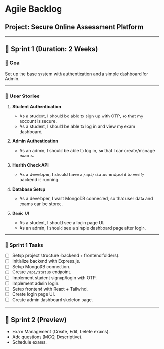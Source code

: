 # Agile Backlog
## Project: Secure Online Assessment Platform

---

## 📅 Sprint 1 (Duration: 2 Weeks)

### 🎯 Goal
Set up the base system with authentication and a simple dashboard for Admin.

---

### 📌 User Stories

1. **Student Authentication**
   - As a student, I should be able to sign up with OTP, so that my account is secure.
   - As a student, I should be able to log in and view my exam dashboard.

2. **Admin Authentication**
   - As an admin, I should be able to log in, so that I can create/manage exams.

3. **Health Check API**
   - As a developer, I should have a `/api/status` endpoint to verify backend is running.

4. **Database Setup**
   - As a developer, I want MongoDB connected, so that user data and exams can be stored.

5. **Basic UI**
   - As a student, I should see a login page UI.
   - As an admin, I should see a simple dashboard page after login.

---

### 📌 Sprint 1 Tasks

- [ ] Setup project structure (backend + frontend folders).  
- [ ] Initialize backend with Express.js.  
- [ ] Setup MongoDB connection.  
- [ ] Create `/api/status` endpoint.  
- [ ] Implement student signup/login with OTP.  
- [ ] Implement admin login.  
- [ ] Setup frontend with React + Tailwind.  
- [ ] Create login page UI.  
- [ ] Create admin dashboard skeleton page.  

---

## 📅 Sprint 2 (Preview)
- Exam Management (Create, Edit, Delete exams).  
- Add questions (MCQ, Descriptive).  
- Schedule exams.  
